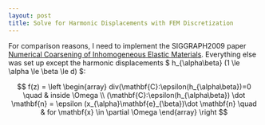 ```yaml
---
layout: post
title: Solve for Harmonic Displacements with FEM Discretization
---
```


For comparison reasons, I need to implement the SIGGRAPH2009 paper [Numerical Coarsening of Inhomogeneous Elastic Materials](http://users.cms.caltech.edu/~owhadi/publications/KMOD09.pdf). Everything else was set up except the harmonic displacements $ h_{\alpha\beta} (1 \le \alpha \le \beta \le d) $:

$$
f(z) =
\left
\begin{array}
div(\mathbf{C}:\epsilon(h_{\alpha\beta})=0 \quad & inside \Omega \\
(\mathbf{C}:\epsilon(h_{\alpha\beta}) \dot \mathbf{n} = \epsilon (x_{\alpha}\mathbf{e}_{\beta})\dot \mathbf{n} \quad & for \mathbf{x} \in \partial \Omega
\end{array}
\right
$$
